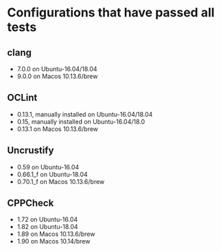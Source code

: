 # Configurations that have passed all tests

## clang
* 7.0.0 on Ubuntu-16.04/18.04
* 9.0.0 on Macos 10.13.6/brew

## OCLint
* 0.13.1, manually installed on Ubuntu-16.04/18.04
* 0.15, manually installed on Ubuntu-16.04/18.0
* 0.13.1 on Macos 10.13.6/brew

## Uncrustify
* 0.59 on Ubuntu-16.04
* 0.66.1_f on Ubuntu-18.04
* 0.70.1_f on Macos 10.13.6/brew

## CPPCheck
* 1.72 on Ubuntu-16.04
* 1.82 on Ubuntu-18.04
* 1.89 on Macos 10.13.6/brew
* 1.90 on Macos 10.14/brew